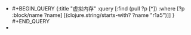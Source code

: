 - #+BEGIN_QUERY
  {:title "虚拟内存"
   :query [:find (pull ?p [*])
           :where 
           [?p :block/name ?name]
           [(clojure.string/starts-with? ?name "r1a5")]]
  }
  #+END_QUERY
-